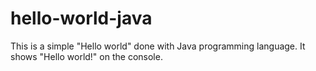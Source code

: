 # hello-world-java
This is a simple "Hello world" done with Java programming language. It shows "Hello world!" on the console.
